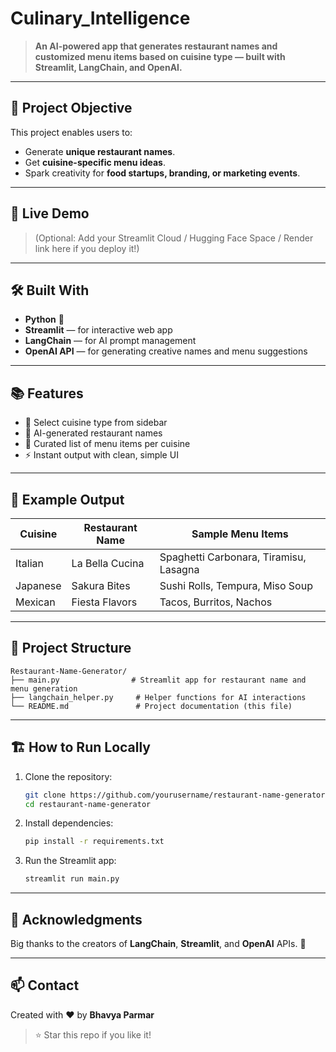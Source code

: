# Culinary_Intelligence

> **An AI-powered app that generates restaurant names and customized menu items based on cuisine type — built with Streamlit, LangChain, and OpenAI.**

---

## 🧠 Project Objective

This project enables users to:

- Generate **unique restaurant names**.
- Get **cuisine-specific menu ideas**.
- Spark creativity for **food startups, branding, or marketing events**.

---

## 🚀 Live Demo

> (Optional: Add your Streamlit Cloud / Hugging Face Space / Render link here if you deploy it!)

---

## 🛠️ Built With

- **Python** 🐍
- **Streamlit** — for interactive web app
- **LangChain** — for AI prompt management
- **OpenAI API** — for generating creative names and menu suggestions

---

## 📚 Features

- 🎯 Select cuisine type from sidebar
- 🎨 AI-generated restaurant names
- 📜 Curated list of menu items per cuisine
- ⚡ Instant output with clean, simple UI

---

## 📸 Example Output

| Cuisine   | Restaurant Name     | Sample Menu Items                        |
|-----------|----------------------|------------------------------------------|
| Italian   | La Bella Cucina       | Spaghetti Carbonara, Tiramisu, Lasagna   |
| Japanese  | Sakura Bites          | Sushi Rolls, Tempura, Miso Soup          |
| Mexican   | Fiesta Flavors        | Tacos, Burritos, Nachos                  |

---

## 📁 Project Structure

```
Restaurant-Name-Generator/
├── main.py                # Streamlit app for restaurant name and menu generation
├── langchain_helper.py     # Helper functions for AI interactions
└── README.md               # Project documentation (this file)
```

---

## 🏗️ How to Run Locally

1. Clone the repository:
   ```bash
   git clone https://github.com/yourusername/restaurant-name-generator.git
   cd restaurant-name-generator
   ```
2. Install dependencies:
   ```bash
   pip install -r requirements.txt
   ```
3. Run the Streamlit app:
   ```bash
   streamlit run main.py
   ```

---

## 🌟 Acknowledgments

Big thanks to the creators of **LangChain**, **Streamlit**, and **OpenAI** APIs. 🙏

---

## 📫 Contact

Created with ❤️ by **Bhavya Parmar**  
> ⭐️ Star this repo if you like it!
